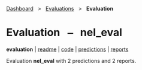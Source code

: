 [Dashboard](../../index.md)  &nbsp; > &nbsp; [Evaluations](../index.md)  &nbsp; > &nbsp; **Evaluation** 

# Evaluation &nbsp; ⎯ &nbsp; nel_eval

**evaluation** | [readme](readme.md) | [code](code.md) | [predictions](predictions/index.md) | [reports](reports/index.md) 

Evaluation **nel_eval** with 2 predictions and 2 reports.

